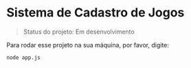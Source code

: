 <h1>Sistema de Cadastro de Jogos</h1>

> Status do projeto: Em desenvolvimento

Para rodar esse projeto na sua máquina, por favor, digite:

```
node app.js

```
